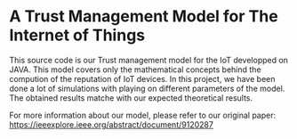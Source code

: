 # A Trust Management Model for The Internet of Things
This source code is our Trust management model for the IoT developped on JAVA. 
This model covers only the mathematical concepts behind the compution of the reputation of IoT devices. In this project, we have been done a lot of simulations with playing on different parameters of the model. The obtained results matche with our expected theoretical results. 
 
For more information about our model, please refer to our original paper: https://ieeexplore.ieee.org/abstract/document/9120287
